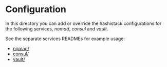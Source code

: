 # Configuration
In this directory you can add or override the hashistack configurations for the following services, *nomad*, *consul* and *vault*.

See the separate services READMEs for example usage:
- [nomad/](nomad/README.md)
- [consul/](consul/README.md)
- [vault/](vault/README.md)
